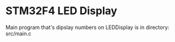 # STM32F4 LED Display

Main program that's dipslay numbers on LEDDisplay is in directory:
src/main.c
